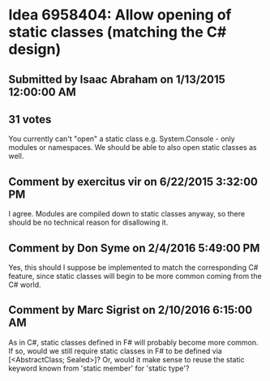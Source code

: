 # Idea 6958404: Allow opening of static classes (matching the C# design) #

## Submitted by Isaac Abraham on 1/13/2015 12:00:00 AM

## 31 votes

You currently can't "open" a static class e.g. System.Console - only modules or namespaces. We should be able to also open static classes as well.




## Comment by exercitus vir on 6/22/2015 3:32:00 PM

I agree. Modules are compiled down to static classes anyway, so there should be no technical reason for disallowing it.

## Comment by Don Syme on 2/4/2016 5:49:00 PM

Yes, this should I suppose be implemented to match the corresponding C# feature, since static classes will begin to be more common coming from the C# world.

## Comment by Marc Sigrist on 2/10/2016 6:15:00 AM

As in C#, static classes defined in F# will probably become more common. If so, would we still require static classes in F# to be defined via [<AbstractClass; Sealed>]? Or, would it make sense to reuse the static keyword known from 'static member' for 'static type'?

